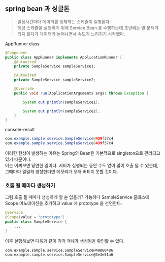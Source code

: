 ## spring bean 과 싱글톤
> 일정시간마다 데이터를 정재하는 스케쥴이 실행된다.  
> 해당 스케쥴을 실행하기 위해 Service Bean 을 수행하는데 초반에는 별 문제가 되지 않다가 데이터가 늘어나면서 속도가 느려지기 시작했다.  

AppRunner.class
```java
@Component
public class AppRunner implements ApplicationRunner {
	@Autowired
	private SampleService sampleService1;

	@Autowired
	private SampleService sampleService2;

	@Override
	public void run(ApplicationArguments args) throws Exception {

	    System.out.println(sampleService1);

	    System.out.println(sampleService2);
	}
}
```

console-result
```java
com.example.sample.service.SampleService@439f37c4
com.example.sample.service.SampleService@439f37c4
```

이러한 현상이 발생하는 이유는 Spring의 Bean은 기본적으로 singleton으로 관리되고 있기 때문이다.  
이는 어찌보면 당연한 일이다. 서버가 실행되는 동안 수도 없이 많이 호출 될 수 있는데, 그때마다 일일히 생성한다면 메모리가 오래 버티지 못할 것이다.


### 호출 될 때마다 생성하기 
그럼 호출 될 때마다 생성하게 할 순 없을까? 가능하다
SampleService 클래스에 Scope 어노테이션을 추가하고 value 에 prototype 을 선언한다.

```java
@Service
@Scope(value = "prototype")
public class SampleService {
	...
}
```

이후 실행해보면 다음과 같이 각각 객체가 생성됨을 확인할 수 있다.

```
com.example.sample.service.SampleService@49860486
com.example.sample.service.SampleService@3e3e51a6
```
